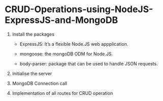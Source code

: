 # CRUD-Operations-using-NodeJS-ExpressJS-and-MongoDB

1. Install the packages

   - ExpressJS: It’s a flexible Node.JS web appplication.

   - mongoose: the mongoDB ODM for Node.JS.
   
   - body-parser: package that can be used to handle JSON requests.
   
   
2. Initialise the server

3. MongoDB Connection call

4. Implementation of all routes for CRUD operation
